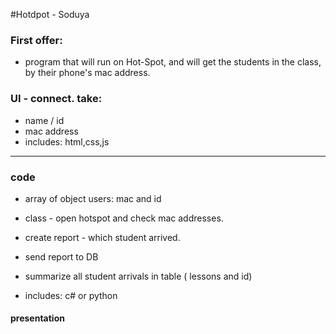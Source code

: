 #Hotdpot - Soduya
### First offer:
* program that will run on Hot-Spot, and will get the students in the class, by their phone's mac address. 
### UI - connect. take: 
* name / id
* mac address
* includes: html,css,js
___

### code
* array of object users:  mac and id
* class - open hotspot and check mac addresses. 
* create report - which student arrived. 
* send report to DB
* summarize all student arrivals in table ( lessons and id)

* includes: c# or python

#### presentation
